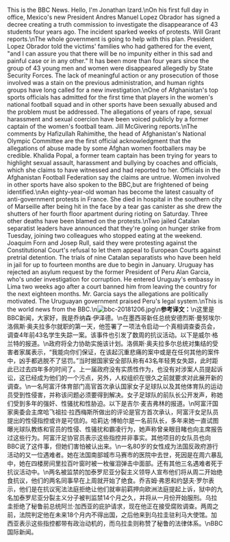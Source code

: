This is the BBC News. Hello, I'm Jonathan Izard.\nOn his first full day in office, Mexico's new President Andres Manuel Lopez Obrador has signed a decree creating a truth commission to investigate the disappearance of 43 students four years ago. The incident sparked weeks of protests. Will Grant reports.\nThe whole government is going to help with this plan. President Lopez Obrador told the victims' families who had gathered for the event, "and I can assure you that there will be no impunity either in this sad and painful case or in any other." It has been more than four years since the group of 43 young men and women were disappeared allegedly by State Security Forces. The lack of meaningful action or any prosecution of those involved was a stain on the previous administration, and human rights groups have long called for a new investigation.\nOne of Afghanistan's top sports officials has admitted for the first time that players in the women's national football squad and in other sports have been sexually abused and the problem must be addressed. The allegations of years of rape, sexual harassment and sexual coercion have been voiced publicly by a former captain of the women's football team. Jill McGivering reports.\nThe comments by Hafizullah Rahimithe, the head of Afghanistan's National Olympic Committee are the first official acknowledgment that the allegations of abuse made by some Afghan women footballers may be credible. Khalida Popal, a former team captain has been trying for years to highlight sexual assault, harassment and bullying by coaches and officials, which she claims to have witnessed and had reported to her. Officials in the Afghanistan Football Federation say the claims are untrue. Women involved in other sports have also spoken to the BBC,but are frightened of being identified.\nAn eighty-year-old woman has become the latest casualty of anti-government protests in France. She died in hospital in the southern city of Marseille after being hit in the face by a tear gas canister as she drew the shutters of her fourth floor apartment during rioting on Saturday. Three other deaths have been blamed on the protests.\nTwo jailed Catalan separatist leaders have announced that they're going on hunger strike from Tuesday, joining two colleagues who stopped eating at the weekend. Joaquim Forn and Josep Rull, said they were protesting against the Constitutional Court's refusal to let them appeal to European Courts against pretrial detention. The trials of nine Catalan separatists who have been held in jail for up to fourteen months are due to begin in January. Uruguay has rejected an asylum request by the former President of Peru Alan Garcia, who's under investigation for corruption. He entered Uruguay's embassy in Lima two weeks ago after a court banned him from leaving the country for the next eighteen months. Mr. Garcia says the allegations are politically motivated. The Uruguayan government praised Peru's legal system.\nThis is the world news from the BBC.\n![bbc-20181206.jpg](images/bbc-20181206.jpg)\n**参考译文：**\n这里是BBC新闻，大家好，我是乔纳森·伊泽德。\n在墨西哥新任总统安德烈斯·曼努埃尔·洛佩斯·奥夫拉多尔就职的第一天，他签署了一项法令启动一个真相调查委员会，调查4年前43名学生失踪一案。该事件也引发了数周的抗议活动。以下是威尔·格兰特的报道。\n政府将全力协助实施该计划。洛佩斯·奥夫拉多尔总统对集结的受害者家属表示，“我能向你们保证，在该起沉重悲痛的案中或是在任何其他的案件中，凶手都逃脱不了惩罚。”当时据国家安全部队称有43名年轻男女失踪，此时距此已过去四年多的时间了。上一届政府没有实质性作为，也没有对涉案人员提起诉讼，这已经成为他们的一个污点，另外，人权组织在很久之前就要求对此展开新的调查。\n一名阿富汗体育部门高官首次承认国家女子足球队以及其他体育队的运动员受到性侵害，并称该问题必须要得到解决。女子足球队的前队长公开发声，称她们受到多年的强奸、性骚扰和性胁迫。以下是吉尔·麦吉弗林的报道。\n阿富汗国家奥委会主席哈飞祖拉·拉西梅斯所做出的评论是官方首次承认，阿富汗女足队员提出的性侵指控或许是可信的。哈莉达·博帕尔是一名前队长，多年来她一直试图曝光球队教练和官员的性侵、性骚扰和霸凌行为，她声称曾亲眼目睹也向主席报告过这些行为。阿富汗足协官员表示这些指控并非事实。其他项目的女队员也向BBC说了这件事，但她们害怕被认出来。\n一名80岁的女性成为法国反政府游行活动的又一位遇难者。她在法国南部城市马赛市的医院中去世，死因是在周六暴乱中，她在四楼房间里拉百叶窗时被一枚催泪弹击中面部。还有其他三名遇难者死于抗议活动中。\n两名被监禁的加泰罗尼亚分裂主义领导人宣布他们将从周二开始绝食抗议，他们的两名同事早在上周就开始了绝食。乔吉姆·弗恩和约瑟夫·罗尔表示，他们是在抗议宪法法庭拒绝让他们就审前羁押向欧洲法庭提起上诉，狱中的九名加泰罗尼亚分裂主义分子被判监禁14个月之久，并将从一月份开始服刑。乌拉圭拒绝了秘鲁前总统阿兰·加西亚的庇护请求，现在他正在接受腐败调查。两周之前，法院判定他在未来18个月内不得出国，之后他来到乌拉圭驻利马大使馆。加西亚表示这些指控都带有政治动机的，而乌拉圭则称赞了秘鲁的法律体系。\nBBC国际新闻。
        